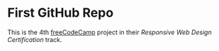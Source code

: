 # First GitHub Repo

This is the 4th [freeCodeCamp](https://freecodecamp.org) project in their *Responsive Web Design Certification* track.